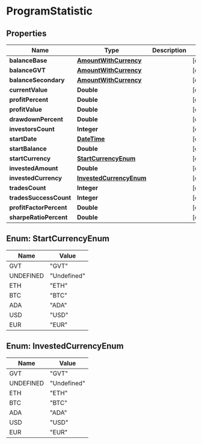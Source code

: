
# ProgramStatistic

## Properties
Name | Type | Description | Notes
------------ | ------------- | ------------- | -------------
**balanceBase** | [**AmountWithCurrency**](AmountWithCurrency.md) |  |  [optional]
**balanceGVT** | [**AmountWithCurrency**](AmountWithCurrency.md) |  |  [optional]
**balanceSecondary** | [**AmountWithCurrency**](AmountWithCurrency.md) |  |  [optional]
**currentValue** | **Double** |  |  [optional]
**profitPercent** | **Double** |  |  [optional]
**profitValue** | **Double** |  |  [optional]
**drawdownPercent** | **Double** |  |  [optional]
**investorsCount** | **Integer** |  |  [optional]
**startDate** | [**DateTime**](DateTime.md) |  |  [optional]
**startBalance** | **Double** |  |  [optional]
**startCurrency** | [**StartCurrencyEnum**](#StartCurrencyEnum) |  |  [optional]
**investedAmount** | **Double** |  |  [optional]
**investedCurrency** | [**InvestedCurrencyEnum**](#InvestedCurrencyEnum) |  |  [optional]
**tradesCount** | **Integer** |  |  [optional]
**tradesSuccessCount** | **Integer** |  |  [optional]
**profitFactorPercent** | **Double** |  |  [optional]
**sharpeRatioPercent** | **Double** |  |  [optional]


<a name="StartCurrencyEnum"></a>
## Enum: StartCurrencyEnum
Name | Value
---- | -----
GVT | &quot;GVT&quot;
UNDEFINED | &quot;Undefined&quot;
ETH | &quot;ETH&quot;
BTC | &quot;BTC&quot;
ADA | &quot;ADA&quot;
USD | &quot;USD&quot;
EUR | &quot;EUR&quot;


<a name="InvestedCurrencyEnum"></a>
## Enum: InvestedCurrencyEnum
Name | Value
---- | -----
GVT | &quot;GVT&quot;
UNDEFINED | &quot;Undefined&quot;
ETH | &quot;ETH&quot;
BTC | &quot;BTC&quot;
ADA | &quot;ADA&quot;
USD | &quot;USD&quot;
EUR | &quot;EUR&quot;



